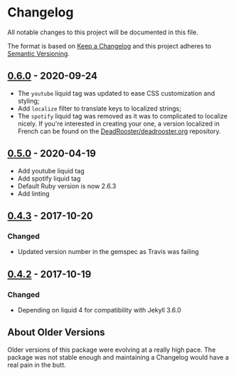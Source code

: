 # Changelog

All notable changes to this project will be documented in this file.

The format is based on [Keep a Changelog](http://keepachangelog.com/en/1.0.0/)
and this project adheres to [Semantic Versioning](http://semver.org/spec/v2.0.0.html).

## [0.6.0] - 2020-09-24

- The `youtube` liquid tag was updated to ease CSS customization and styling;
- Add `localize` filter to translate keys to localized strings;
- The `spotify` liquid tag was removed as it was to complicated to localize nicely. If you're interested in creating your one, a version localized in French can be found on the [DeadRooster/deadrooster.org][1] repository.

## [0.5.0] - 2020-04-19

- Add youtube liquid tag
- Add spotify liquid tag
- Default Ruby version is now 2.6.3
- Add linting

## [0.4.3] - 2017-10-20

### Changed

- Updated version number in the gemspec as Travis was failing

## [0.4.2] - 2017-10-19

### Changed

- Depending on liquid 4 for compatibility with Jekyll 3.6.0

## About Older Versions

Older versions of this package were evolving at a really high pace.
The package was not stable enough and maintaining a Changelog would have a real pain in the butt.

[0.6.0]: https://github.com/dirtyhenry/buckygem/compare/0.5.0...0.6.0
[0.5.0]: https://github.com/dirtyhenry/buckygem/compare/0.4.3...0.5.0
[0.4.3]: https://github.com/dirtyhenry/buckygem/compare/0.4.2...0.4.3
[0.4.2]: https://github.com/dirtyhenry/buckygem/compare/0.4.1...0.4.2
[1]: https://github.com/DeadRooster/deadrooster.org/blob/master/_plugins/spotify_tag.rb
